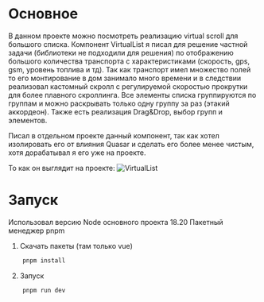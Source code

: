 # Основное

В данном проекте можно посмотреть реализацию virtual scroll для большого списка. Компонент VirtualList я писал для решение частной задачи (библиотеки не подходили для решения) по отображению большого количества транспорта с характеристиками (скорость, gps, gsm, уровень топлива и тд). Так как транспорт имел множество полей то его монтирование в дом занимало много времени и в следствии реализовал кастомный скролл с регулируемой скоростью прокрутки для более плавного скроллинга. Все элементы списка группируются по группам и можно раскрывать только одну группу за раз (этакий аккордеон). Также есть реализация Drag&Drop, выбор групп и элементов.

Писал в отдельном проекте данный компонент, так как хотел изолировать его от влияния Quasar и сделать его более менее чистым, хотя дорабатывал я его уже на проекте.

То как он выглядит на проекте:
![VirtualList]()

# Запуск

Использовал версию Node основного проекта 18.20
Пакетный менеджер pnpm

1) Скачать пакеты (там только vue)

```bash
    pnpm install
```

2) Запуск

```bash
    pnpm run dev
```